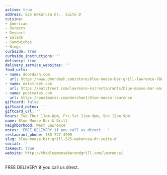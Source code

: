 ```yaml
---
active: true
address: 525 Wakarusa Dr., Suite D
cuisine:
- American
- Burgers
- Dessert
- Salads
- Sandwiches
- Wings
curbside: true
curbside_instructions: ''
delivery: true
delivery_service_websites: ''
food_urls:
- name: doordash.com
  url: https://www.doordash.com/store/blue-moose-bar-grill-lawrence-788195/en-US
- name: eatstreet.com
  url: https://eatstreet.com/lawrence-ks/restaurants/blue-moose-bar-and-grill?ref=google_action_link
- name: postmates.com
  url: https://postmates.com/merchant/blue-moose-lawrence
giftcard: false
giftcard_notes: ''
giftcard_url: ''
hours: Tue-Thur 11am-8pm, Fri-Sat 11am-9pm, Sun 12pm-9pm
name: Blue Moose Bar & Grill
neighborhood: West Lawrence
notes: 'FREE DELIVERY if you call us direct.  '
restaurant_phone: 785-727-4999
slug: blue-moose-bar-grill-525-wakarusa-dr-suite-d
social: ''
takeout: true
website: http://thebluemoosebarandgrill.com/lawrence/
---
```


FREE DELIVERY if you call us direct.
